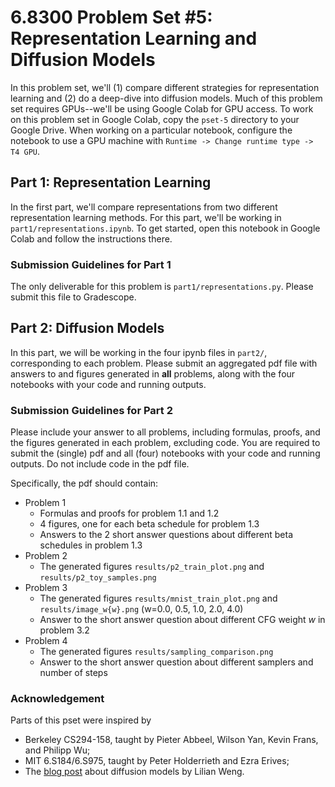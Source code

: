 # 6.8300 Problem Set #5: Representation Learning and Diffusion Models

In this problem set, we'll (1) compare different strategies for representation learning and (2) do a deep-dive into diffusion models.
Much of this problem set requires GPUs--we'll be using Google Colab for GPU access.
To work on this problem set in Google Colab, copy the `pset-5` directory to your Google Drive.
When working on a particular notebook, configure the notebook to use a GPU machine with `Runtime -> Change runtime type -> T4 GPU`.

## Part 1: Representation Learning

In the first part, we'll compare representations from two different representation learning methods.
For this part, we'll be working in `part1/representations.ipynb`.
To get started, open this notebook in Google Colab and follow the instructions there.

### Submission Guidelines for Part 1

The only deliverable for this problem is `part1/representations.py`.
Please submit this file to Gradescope.

## Part 2: Diffusion Models

In this part, we will be working in the four ipynb files in `part2/`, corresponding to each problem. Please submit an aggregated pdf file with answers to and figures generated in **all** problems, along with the four notebooks with your code and running outputs.

### Submission Guidelines for Part 2

Please include your answer to all problems, including formulas, proofs, and the figures generated in each problem, excluding code. You are required to submit the (single) pdf and all (four) notebooks with your code and running outputs. Do not include code in the pdf file. 

Specifically, the pdf should contain:
- Problem 1
  - Formulas and proofs for problem 1.1 and 1.2
  - 4 figures, one for each beta schedule for problem 1.3
  - Answers to the 2 short answer questions about different beta schedules in problem 1.3
- Problem 2
  - The generated figures `results/p2_train_plot.png` and `results/p2_toy_samples.png`
- Problem 3
  - The generated figures `results/mnist_train_plot.png` and `results/image_w{w}.png` (w=0.0, 0.5, 1.0, 2.0, 4.0)
  - Answer to the short answer question about different CFG weight $w$ in problem 3.2
- Problem 4
  - The generated figures `results/sampling_comparison.png`
  - Answer to the short answer question about different samplers and number of steps

### Acknowledgement

Parts of this pset were inspired by
* Berkeley CS294-158, taught by Pieter Abbeel, Wilson Yan, Kevin Frans, and Philipp Wu;
* MIT 6.S184/6.S975, taught by Peter Holderrieth and Ezra Erives;
* The [blog post](https://lilianweng.github.io/posts/2021-07-11-diffusion-models/) about diffusion models by Lilian Weng.
